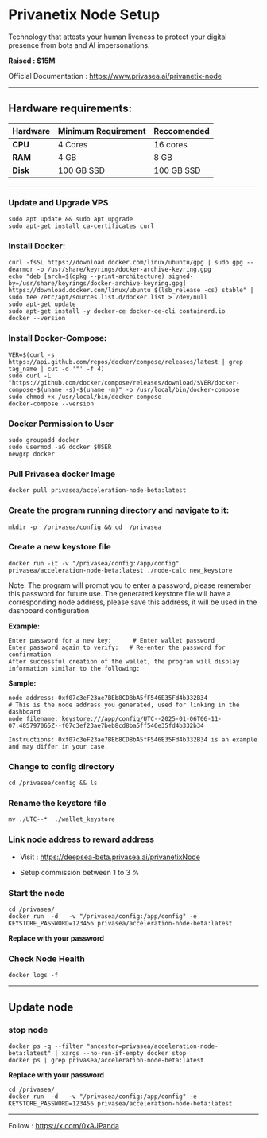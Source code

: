 # Privanetix Node Setup

Technology that attests your human liveness to protect your digital presence from bots and AI impersonations.

**Raised : $15M**

Official Documentation : https://www.privasea.ai/privanetix-node

---

## Hardware requirements:

| **Hardware** | **Minimum Requirement** | **Reccomended** |
|--------------|-------------------------|-----------------|
| **CPU**      | 4 Cores                 | 16 cores        |
| **RAM**      | 4 GB                    | 8 GB 	         |
| **Disk**     | 100  GB  SSD            | 100 GB SSD	     |

---

### Update and Upgrade VPS

```
sudo apt update && sudo apt upgrade
sudo apt-get install ca-certificates curl
```

### Install Docker:

```
curl -fsSL https://download.docker.com/linux/ubuntu/gpg | sudo gpg --dearmor -o /usr/share/keyrings/docker-archive-keyring.gpg  
echo "deb [arch=$(dpkg --print-architecture) signed-by=/usr/share/keyrings/docker-archive-keyring.gpg] https://download.docker.com/linux/ubuntu $(lsb_release -cs) stable" | sudo tee /etc/apt/sources.list.d/docker.list > /dev/null  
sudo apt-get update  
sudo apt-get install -y docker-ce docker-ce-cli containerd.io  
docker --version  
```
### Install Docker-Compose:

```
VER=$(curl -s https://api.github.com/repos/docker/compose/releases/latest | grep tag_name | cut -d '"' -f 4)  
sudo curl -L "https://github.com/docker/compose/releases/download/$VER/docker-compose-$(uname -s)-$(uname -m)" -o /usr/local/bin/docker-compose  
sudo chmod +x /usr/local/bin/docker-compose  
docker-compose --version  
```

### Docker Permission to User

```
sudo groupadd docker  
sudo usermod -aG docker $USER  
newgrp docker
```

### Pull Privasea docker Image

```
docker pull privasea/acceleration-node-beta:latest
```


### Create the program running directory and navigate to it:

```
mkdir -p  /privasea/config && cd  /privasea
```

### Create a new keystore file 

```
docker run -it -v "/privasea/config:/app/config" privasea/acceleration-node-beta:latest ./node-calc new_keystore
```

Note: The program will prompt you to enter a password, please remember this password for future use. The generated keystore file will have a corresponding node address, please save this address, it will be used in the dashboard configuration


**Example:**
```
Enter password for a new key:      # Enter wallet password  
Enter password again to verify:   # Re-enter the password for confirmation  
After successful creation of the wallet, the program will display information similar to the following:
```

**Sample:**
```
node address: 0xf07c3eF23ae7BEb8CD8bA5fF546E35Fd4b332B34
# This is the node address you generated, used for linking in the dashboard 
node filename: keystore:///app/config/UTC--2025-01-06T06-11-07.485797065Z--f07c3ef23ae7beb8cd8ba5ff546e35fd4b332b34

Instructions: 0xf07c3eF23ae7BEb8CD8bA5fF546E35Fd4b332B34 is an example and may differ in your case.
```

### Change to config directory 

```
cd /privasea/config && ls
```
### Rename the keystore file 

```
mv ./UTC--*  ./wallet_keystore 
```

### Link node address to reward address

- Visit : https://deepsea-beta.privasea.ai/privanetixNode

- Setup commission between 1 to 3 %


### Start the node

```
cd /privasea/ 
docker run  -d   -v "/privasea/config:/app/config" -e KEYSTORE_PASSWORD=123456 privasea/acceleration-node-beta:latest
```

**Replace with your password**

### Check Node Health

```
docker logs -f 
```

---

## Update node


### stop node

```
docker ps -q --filter "ancestor=privasea/acceleration-node-beta:latest" | xargs --no-run-if-empty docker stop
docker ps | grep privasea/acceleration-node-beta:latest
```

**Replace with your password**

```
cd /privasea/
docker run  -d   -v "/privasea/config:/app/config" -e KEYSTORE_PASSWORD=123456 privasea/acceleration-node-beta:latest
```


---

Follow : https://x.com/0xAJPanda

